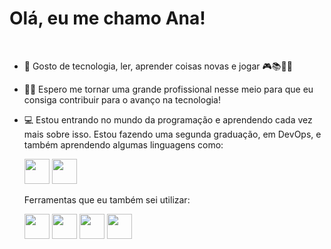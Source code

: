 <h1>Olá, eu me chamo Ana!</h1></br>
 
- 🥰 Gosto de tecnologia, ler, aprender coisas novas e jogar 🎮📚🤖🤓         
  
- 👩‍💻 Espero me tornar uma grande profissional nesse meio para que eu consiga contribuir para o avanço na tecnologia!


  
- 💻 Estou entrando no mundo da programação e aprendendo cada vez mais sobre isso. Estou fazendo uma segunda graduação, em DevOps, e também aprendendo algumas linguagens como:

  <div>
    <link rel="stylesheet" href="https://cdn.jsdelivr.net/gh/devicons/devicon@v2.15.1/devicon.min.css"/>
    <i class="devicon-csharp-original "></i>
    <img src="https://cdn.jsdelivr.net/gh/devicons/devicon/icons/csharp/csharp-original.svg" width="40" />
    <img src="https://cdn.jsdelivr.net/gh/devicons/devicon/icons/python/python-original.svg" width="40" />            
  </div>

  Ferramentas que eu também sei utilizar:

    <div>
        <link rel="stylesheet" href="https://cdn.jsdelivr.net/gh/devicons/devicon@v2.15.1/devicon.min.css"/>
        <i class="devicon-illustrator-plain "></i>
        <img src="https://cdn.jsdelivr.net/gh/devicons/devicon/icons/illustrator/illustrator-plain.svg" width="40" />
        <img src="https://cdn.jsdelivr.net/gh/devicons/devicon/icons/photoshop/photoshop-plain.svg" width="40" /> 
        <img src="https://cdn.jsdelivr.net/gh/devicons/devicon/icons/canva/canva-original.svg" width="40" />
        <img src="https://cdn.jsdelivr.net/gh/devicons/devicon/icons/trello/trello-plain.svg" width="40" />
          
    </div>
